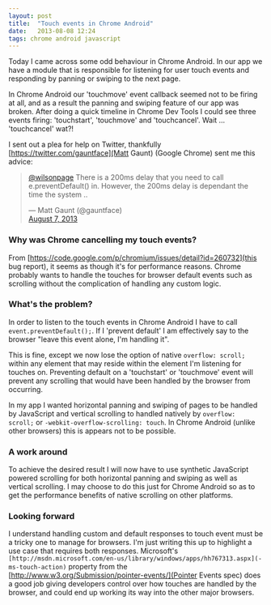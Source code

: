```yaml
---
layout: post
title:  "Touch events in Chrome Android"
date:   2013-08-08 12:24
tags: chrome android javascript
---
```

Today I came across some odd behaviour in Chrome Android. In our app we have a module that is responsible for listening for user touch events and responding by panning or swiping to the next page.

In Chrome Android our 'touchmove' event callback seemed not to be firing at all, and as a result the panning and swiping feature of our app was broken. After doing a quick timeline in Chrome Dev Tools I could see three events firing: 'touchstart', 'touchmove' and 'touchcancel'. Wait ... 'touchcancel' wat?!

I sent out a plea for help on Twitter, thankfully [https://twitter.com/gauntface](Matt Gaunt) (Google Chrome) sent me this advice:

<blockquote class="twitter-tweet">
<p><a href="https://twitter.com/wilsonpage">@wilsonpage</a> There is a 200ms delay that you need to call e.preventDefault() in. However, the 200ms delay is dependant the time the system ..</p>
<div>&mdash; Matt Gaunt (@gauntface)</div>
<div><a href="https://twitter.com/gauntface/statuses/365137909680046080">August 7, 2013</a></div>
</blockquote>

### Why was Chrome cancelling my touch events?

From [https://code.google.com/p/chromium/issues/detail?id=260732](this bug report), it seems as though it's for performance reasons. Chrome probably wants to handle the touches for browser default events such as scrolling without the complication of handling any custom logic.

### What's the problem?

In order to listen to the touch events in Chrome Android I have to call `event.preventDefault();`. If I 'prevent default' I am effectively say to the browser "leave this event alone, I'm handling it".

This is fine, except we now lose the option of native `overflow: scroll;` within any element that may reside within the element I'm listening for touches on. Preventing default on a 'touchstart' or 'touchmove' event will prevent any scrolling that would have been handled by the browser from occurring.

In my app I wanted horizontal panning and swiping of pages to be handled by JavaScript and vertical scrolling to handled natively by `overflow: scroll;` or `-webkit-overflow-scrolling: touch`. In Chrome Android (unlike other browsers) this is appears not to be possible.

### A work around

To achieve the desired result I will now have to use synthetic JavaScript powered scrolling for both horizontal panning and swiping as well as vertical scrolling. I may choose to do this just for Chrome Android so as to get the performance benefits of native scrolling on other platforms.

### Looking forward

I understand handling custom and default responses to touch event must be a tricky one to manage for browsers. I'm just writing this up to highlight a use case that requires both responses. Microsoft's `[http://msdn.microsoft.com/en-us/library/windows/apps/hh767313.aspx](-ms-touch-action)` property from the [http://www.w3.org/Submission/pointer-events/](Pointer Events spec) does a good job giving developers control over how touches are handled by the browser, and could end up working its way into the other major browsers.

<script charset="utf-8" src="//platform.twitter.com/widgets.js" type="text/javascript"></script>